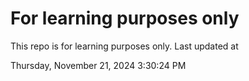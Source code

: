 # For learning purposes only
This repo is for learning purposes only.
Last updated at

Thursday, November 21, 2024 3:30:24 PM

